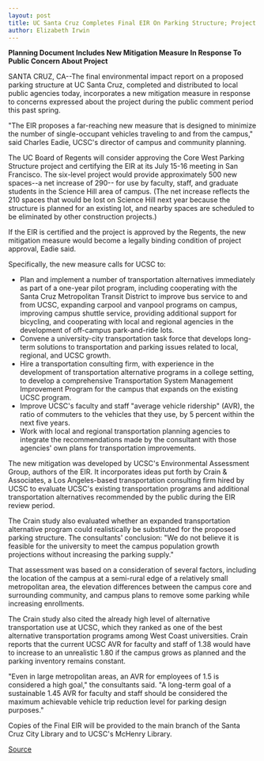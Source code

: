 ```yaml
---
layout: post
title: UC Santa Cruz Completes Final EIR On Parking Structure; Project Goes Before Board Of Regents July 16
author: Elizabeth Irwin
---
```


**Planning Document Includes New Mitigation Measure In Response To Public Concern About Project**

SANTA CRUZ, CA--The final environmental impact report on a proposed parking structure at UC Santa Cruz, completed and distributed to local public agencies today, incorporates a new mitigation measure in response to concerns expressed about the project during the public comment period this past spring.

"The EIR proposes a far-reaching new measure that is designed to minimize the number of single-occupant vehicles traveling to and from the campus," said Charles Eadie, UCSC's director of campus and community planning.

The UC Board of Regents will consider approving the Core West Parking Structure project and certifying the EIR at its July 15-16 meeting in San Francisco. The six-level project would provide approximately 500 new spaces--a net increase of 290-- for use by faculty, staff, and graduate students in the Science Hill area of campus. (The net increase reflects the 210 spaces that would be lost on Science Hill next year because the structure is planned for an existing lot, and nearby spaces are scheduled to be eliminated by other construction projects.)

If the EIR is certified and the project is approved by the Regents, the new mitigation measure would become a legally binding condition of project approval, Eadie said.

Specifically, the new measure calls for UCSC to: 
* Plan and implement a number of transportation alternatives immediately as part of a one-year pilot program, including cooperating with the Santa Cruz Metropolitan Transit District to improve bus service to and from UCSC, expanding carpool and vanpool programs on campus, improving campus shuttle service, providing additional support for bicycling, and cooperating with local and regional agencies in the development of off-campus park-and-ride lots.
* Convene a university-city transportation task force that develops long-term solutions to transportation and parking issues related to local, regional, and UCSC growth.
* Hire a transportation consulting firm, with experience in the development of transportation alternative programs in a college setting, to develop a comprehensive Transportation System Management Improvement Program for the campus that expands on the existing UCSC program.
* Improve UCSC's faculty and staff "average vehicle ridership" (AVR), the ratio of commuters to the vehicles that they use, by 5 percent within the next five years.
* Work with local and regional transportation planning agencies to integrate the recommendations made by the consultant with those agencies' own plans for transportation improvements.

The new mitigation was developed by UCSC's Environmental Assessment Group, authors of the EIR. It incorporates ideas put forth by Crain & Associates, a Los Angeles-based transportation consulting firm hired by UCSC to evaluate UCSC's existing transportation programs and additional transportation alternatives recommended by the public during the EIR review period.

The Crain study also evaluated whether an expanded transportation alternative program could realistically be substituted for the proposed parking structure. The consultants' conclusion: "We do not believe it is feasible for the university to meet the campus population growth projections without increasing the parking supply."

That assessment was based on a consideration of several factors, including the location of the campus at a semi-rural edge of a relatively small metropolitan area, the elevation differences between the campus core and surrounding community, and campus plans to remove some parking while increasing enrollments.

The Crain study also cited the already high level of alternative transportation use at UCSC, which they ranked as one of the best alternative transportation programs among West Coast universities. Crain reports that the current UCSC AVR for faculty and staff of 1.38 would have to increase to an unrealistic 1.80 if the campus grows as planned and the parking inventory remains constant.

"Even in large metropolitan areas, an AVR for employees of 1.5 is considered a high goal," the consultants said. "A long-term goal of a sustainable 1.45 AVR for faculty and staff should be considered the maximum achievable vehicle trip reduction level for parking design purposes."

Copies of the Final EIR will be provided to the main branch of the Santa Cruz City Library and to UCSC's McHenry Library.

[Source](http://www1.ucsc.edu/news_events/press_releases/archive/98-99/06-99/final_eir_on_ucsc_garage.htm "Permalink to UCSC completes final parking garage EIR")